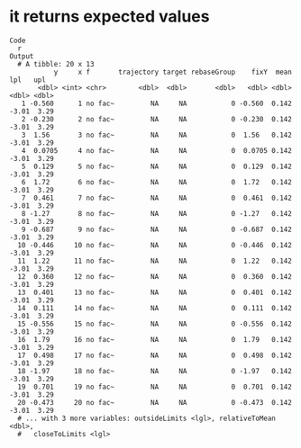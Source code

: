 # it returns expected values

    Code
      r
    Output
      # A tibble: 20 x 13
               y     x f       trajectory target rebaseGroup    fixY  mean   lpl   upl
           <dbl> <int> <chr>        <dbl>  <dbl>       <dbl>   <dbl> <dbl> <dbl> <dbl>
       1 -0.560      1 no fac~         NA     NA           0 -0.560  0.142 -3.01  3.29
       2 -0.230      2 no fac~         NA     NA           0 -0.230  0.142 -3.01  3.29
       3  1.56       3 no fac~         NA     NA           0  1.56   0.142 -3.01  3.29
       4  0.0705     4 no fac~         NA     NA           0  0.0705 0.142 -3.01  3.29
       5  0.129      5 no fac~         NA     NA           0  0.129  0.142 -3.01  3.29
       6  1.72       6 no fac~         NA     NA           0  1.72   0.142 -3.01  3.29
       7  0.461      7 no fac~         NA     NA           0  0.461  0.142 -3.01  3.29
       8 -1.27       8 no fac~         NA     NA           0 -1.27   0.142 -3.01  3.29
       9 -0.687      9 no fac~         NA     NA           0 -0.687  0.142 -3.01  3.29
      10 -0.446     10 no fac~         NA     NA           0 -0.446  0.142 -3.01  3.29
      11  1.22      11 no fac~         NA     NA           0  1.22   0.142 -3.01  3.29
      12  0.360     12 no fac~         NA     NA           0  0.360  0.142 -3.01  3.29
      13  0.401     13 no fac~         NA     NA           0  0.401  0.142 -3.01  3.29
      14  0.111     14 no fac~         NA     NA           0  0.111  0.142 -3.01  3.29
      15 -0.556     15 no fac~         NA     NA           0 -0.556  0.142 -3.01  3.29
      16  1.79      16 no fac~         NA     NA           0  1.79   0.142 -3.01  3.29
      17  0.498     17 no fac~         NA     NA           0  0.498  0.142 -3.01  3.29
      18 -1.97      18 no fac~         NA     NA           0 -1.97   0.142 -3.01  3.29
      19  0.701     19 no fac~         NA     NA           0  0.701  0.142 -3.01  3.29
      20 -0.473     20 no fac~         NA     NA           0 -0.473  0.142 -3.01  3.29
      # ... with 3 more variables: outsideLimits <lgl>, relativeToMean <dbl>,
      #   closeToLimits <lgl>


